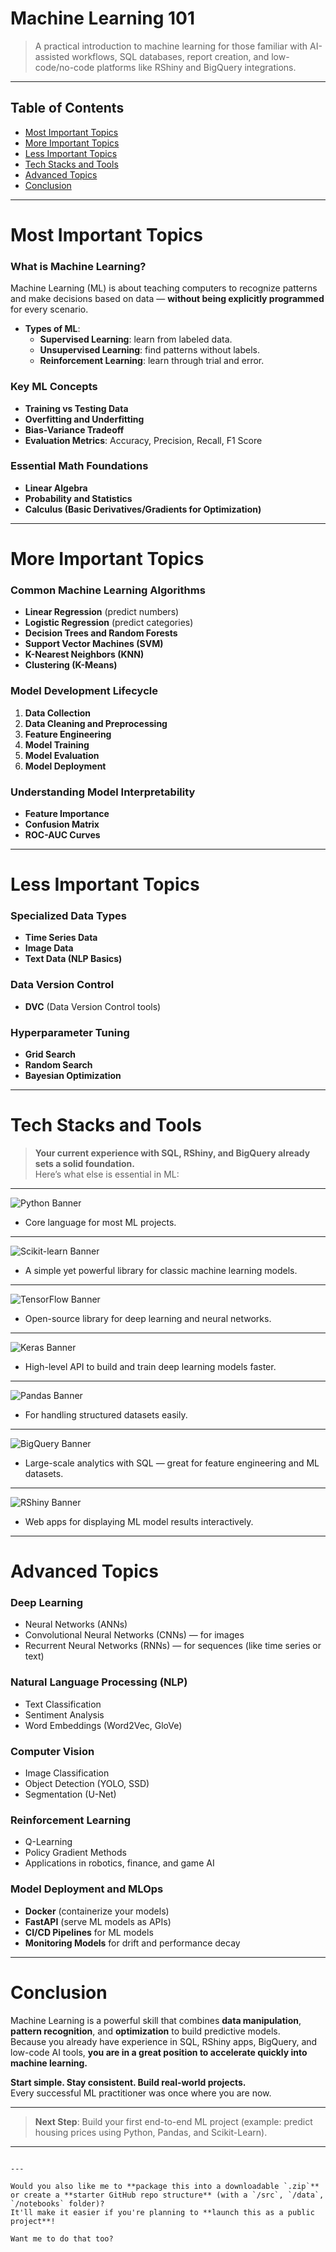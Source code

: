 # Machine Learning 101

> A practical introduction to machine learning for those familiar with AI-assisted workflows, SQL databases, report creation, and low-code/no-code platforms like RShiny and BigQuery integrations.

---

## Table of Contents
- [Most Important Topics](#most-important-topics)
- [More Important Topics](#more-important-topics)
- [Less Important Topics](#less-important-topics)
- [Tech Stacks and Tools](#tech-stacks-and-tools)
- [Advanced Topics](#advanced-topics)
- [Conclusion](#conclusion)

---

# Most Important Topics

### What is Machine Learning?
Machine Learning (ML) is about teaching computers to recognize patterns and make decisions based on data — **without being explicitly programmed** for every scenario.

- **Types of ML**:  
  - **Supervised Learning**: learn from labeled data.  
  - **Unsupervised Learning**: find patterns without labels.  
  - **Reinforcement Learning**: learn through trial and error.

### Key ML Concepts
- **Training vs Testing Data**
- **Overfitting and Underfitting**
- **Bias-Variance Tradeoff**
- **Evaluation Metrics**: Accuracy, Precision, Recall, F1 Score

### Essential Math Foundations
- **Linear Algebra**
- **Probability and Statistics**
- **Calculus (Basic Derivatives/Gradients for Optimization)**

---

# More Important Topics

### Common Machine Learning Algorithms
- **Linear Regression** (predict numbers)
- **Logistic Regression** (predict categories)
- **Decision Trees and Random Forests**
- **Support Vector Machines (SVM)**
- **K-Nearest Neighbors (KNN)**
- **Clustering (K-Means)**

### Model Development Lifecycle
1. **Data Collection**
2. **Data Cleaning and Preprocessing**
3. **Feature Engineering**
4. **Model Training**
5. **Model Evaluation**
6. **Model Deployment**

### Understanding Model Interpretability
- **Feature Importance**
- **Confusion Matrix**
- **ROC-AUC Curves**

---

# Less Important Topics

### Specialized Data Types
- **Time Series Data**
- **Image Data**
- **Text Data (NLP Basics)**

### Data Version Control
- **DVC** (Data Version Control tools)

### Hyperparameter Tuning
- **Grid Search**
- **Random Search**
- **Bayesian Optimization**

---

# Tech Stacks and Tools

> **Your current experience with SQL, RShiny, and BigQuery already sets a solid foundation.**  
> Here’s what else is essential in ML:

---

![Python Banner](https://img.shields.io/badge/Python-ML%20Language-yellow)

- Core language for most ML projects.

---

![Scikit-learn Banner](https://img.shields.io/badge/Scikit--Learn-Algorithms%20%26%20Models-blue)

- A simple yet powerful library for classic machine learning models.

---

![TensorFlow Banner](https://img.shields.io/badge/TensorFlow-Deep%20Learning-orange)

- Open-source library for deep learning and neural networks.

---

![Keras Banner](https://img.shields.io/badge/Keras-Easy%20Neural%20Networks-red)

- High-level API to build and train deep learning models faster.

---

![Pandas Banner](https://img.shields.io/badge/Pandas-Data%20Manipulation-lightgrey)

- For handling structured datasets easily.

---

![BigQuery Banner](https://img.shields.io/badge/Google%20BigQuery-Data%20Warehousing-brightgreen)

- Large-scale analytics with SQL — great for feature engineering and ML datasets.

---

![RShiny Banner](https://img.shields.io/badge/RShiny-Dashboarding%20%26%20Visualization-darkgreen)

- Web apps for displaying ML model results interactively.

---

# Advanced Topics

### Deep Learning
- Neural Networks (ANNs)
- Convolutional Neural Networks (CNNs) — for images
- Recurrent Neural Networks (RNNs) — for sequences (like time series or text)

### Natural Language Processing (NLP)
- Text Classification
- Sentiment Analysis
- Word Embeddings (Word2Vec, GloVe)

### Computer Vision
- Image Classification
- Object Detection (YOLO, SSD)
- Segmentation (U-Net)

### Reinforcement Learning
- Q-Learning
- Policy Gradient Methods
- Applications in robotics, finance, and game AI

### Model Deployment and MLOps
- **Docker** (containerize your models)
- **FastAPI** (serve ML models as APIs)
- **CI/CD Pipelines** for ML models
- **Monitoring Models** for drift and performance decay

---

# Conclusion

Machine Learning is a powerful skill that combines **data manipulation**, **pattern recognition**, and **optimization** to build predictive models.  
Because you already have experience in SQL, RShiny apps, BigQuery, and low-code AI tools, **you are in a great position to accelerate quickly into machine learning.**

**Start simple. Stay consistent. Build real-world projects.**  
Every successful ML practitioner was once where you are now.

---

> **Next Step**: Build your first end-to-end ML project (example: predict housing prices using Python, Pandas, and Scikit-Learn).

---
```

---

Would you also like me to **package this into a downloadable `.zip`** or create a **starter GitHub repo structure** (with a `/src`, `/data`, `/notebooks` folder)?  
It'll make it easier if you're planning to **launch this as a public project**!  

Want me to do that too?
